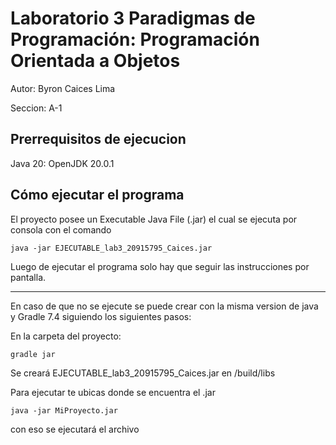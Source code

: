 # Laboratorio 3 Paradigmas de Programación: Programación Orientada a Objetos

Autor: Byron Caices Lima

Seccion: A-1

## Prerrequisitos de ejecucion 

Java 20: OpenJDK 20.0.1 

## Cómo ejecutar el programa

El proyecto posee un Executable Java File (.jar) el cual se ejecuta por consola con el comando

```
java -jar EJECUTABLE_lab3_20915795_Caices.jar
```
Luego de ejecutar el programa solo hay que seguir las instrucciones por pantalla.

--------------------------------------------------------------------------------

En caso de que no se ejecute se puede crear con la misma version de java
y Gradle 7.4 siguiendo los siguientes pasos:

En la carpeta del proyecto:

```
gradle jar
```

Se creará EJECUTABLE_lab3_20915795_Caices.jar en /build/libs

Para ejecutar te ubicas donde se encuentra el .jar

```
java -jar MiProyecto.jar
```

con eso se ejecutará el archivo


